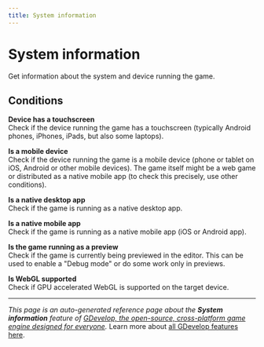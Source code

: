 ```yaml
---
title: System information
---
```

# System information

Get information about the system and device running the game. 

## Conditions

**Device has a touchscreen**  
Check if the device running the game has a touchscreen (typically Android phones, iPhones, iPads, but also some laptops).

**Is a mobile device**  
Check if the device running the game is a mobile device (phone or tablet on iOS, Android or other mobile devices). The game itself might be a web game or distributed as a native mobile app (to check this precisely, use other conditions).

**Is a native desktop app**  
Check if the game is running as a native desktop app.

**Is a native mobile app**  
Check if the game is running as a native mobile app (iOS or Android app).

**Is the game running as a preview**  
Check if the game is currently being previewed in the editor. This can be used to enable a "Debug mode" or do some work only in previews.

**Is WebGL supported**  
Check if GPU accelerated WebGL is supported on the target device.



---
*This page is an auto-generated reference page about the **System information** feature of [GDevelop, the open-source, cross-platform game engine designed for everyone](https://gdevelop.io/).* Learn more about [all GDevelop features here](/gdevelop5/all-features).